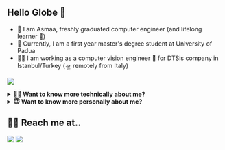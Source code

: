 ## Hello Globe 👋
- 🦋 I am Asmaa, freshly graduated computer engineer (and lifelong learner 🧐) 
- 🌱 Currently, I am a first year master's degree student at University of Padua
- 👩‍💼 I am working as a computer vision engineer 🤖 for DTSis company in Istanbul/Turkey (🛸 remotely from Italy) 

[![](https://komarev.com/ghpvc/?username=asmaamirkhan&color=blueviolet)]()

<details>
    <summary><b>👩‍💻 Want to know more technically about me?</b></summary>
  <br>

  - 💻 I have experience in Web and Android development that I gained from internships and school projects I have done
  - 💫 I am working on artificial intelligence, machine learning and computer vision for now (very hard work 🤓)
  - 🧐 Specifically, I am focusing on implementing AI-empowered projects on the <b>edge</b> 
  - 👀 For more detailed professional and educational info about me, check out my [LinkedIn profile :bowtie:](https://www.linkedin.com/in/asmaamirkhan/)
   
  
  - 👩‍💻 Platforms I have experience with:

[![](https://img.shields.io/badge/TensorFlow%20-%23FF6F00.svg?&style=for-the-badge&logo=TensorFlow&logoColor=white)]()
[![](https://img.shields.io/badge/PyTorch%20-EE4C2C.svg?&style=for-the-badge&logo=PyTorch&logoColor=white)]()
[![](https://img.shields.io/badge/Darknet%20-0094F5.svg?&style=for-the-badge)]()
[![](https://img.shields.io/badge/python%20-%2314354C.svg?&style=for-the-badge&logo=python&logoColor=white)]()
[![](https://img.shields.io/badge/c++%20-%2300599C.svg?&style=for-the-badge&logo=c%2B%2B&ogoColor=white)]()
[![](https://img.shields.io/badge/Qt%20-ACD52.svg?&style=for-the-badge&logo=Qt&logoColor=white)]()
[![](https://img.shields.io/badge/Django%20-092E20.svg?&style=for-the-badge&logo=Django&logoColor=white)]()
[![](https://img.shields.io/badge/Orange%20Pi-F96F29?style=for-the-badge)]()
[![](https://img.shields.io/badge/react%20-%2320232a.svg?&style=for-the-badge&logo=react&logoColor=%2361DAFB)]()
[![](https://img.shields.io/badge/node.js%20-%2343853D.svg?&style=for-the-badge&logo=node.js&logoColor=white)]()
[![](https://img.shields.io/badge/Android-3DDC84?style=for-the-badge&logo=android&logoColor=white)]()
[![](https://img.shields.io/badge/mysql-%2300f.svg?&style=for-the-badge&logo=mysql&logoColor=white)]()
[![](https://img.shields.io/badge/firebase%20-%23039BE5.svg?&style=for-the-badge&logo=firebase)]()
[![](https://img.shields.io/badge/git%20-%23F05033.svg?&style=for-the-badge&logo=git&logoColor=white)]()
[![](https://img.shields.io/badge/Linux%20-FCC624.svg?&style=for-the-badge&logo=Linux&logoColor=black)]()
    
  [![My github stats](https://github-readme-stats.vercel.app/api?username=asmaamirkhan&show_icons=true&theme=bear)]()
  [![My github stats](https://github-readme-streak-stats.herokuapp.com/?user=asmaamirkhan&theme=bear)]()


</details>

<details>
    <summary><b>😇 Want to know more personally about me?</b></summary>
  <br>

  - 🦋 In love with challenges and <b>butterflies</b>
  - 💦 Can fit in any cup like water
  - 🍕 Hungry for knowledge and have passion in learning new things continuously
  - 🧐 Developing my self as a <b>HUMAN</b> is my top priority believing that making the world a better place to live starts from individuals 
  - 📜 Love quotes and sometimes share my own quotes at [asmaamir.com 🦋](https://asmaamir.com)
  - 🌺 Searching for beauty by inspecting details believing that it is reserved in them

</details>


## 🙆‍♀️ Reach me at..
[![](https://img.shields.io/badge/-0077B5?style=for-the-badge&logo=linkedin&logoColor=white)](https://www.linkedin.com/in/asmaamirkhan/)
[![](https://img.shields.io/badge/-D14836?style=for-the-badge&logo=gmail&logoColor=white)](mailto:asmaamirkhan.am@gmail.com)

